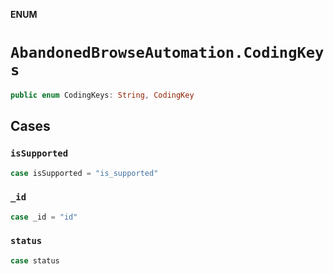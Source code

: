 **ENUM**

# `AbandonedBrowseAutomation.CodingKeys`

```swift
public enum CodingKeys: String, CodingKey
```

## Cases
### `isSupported`

```swift
case isSupported = "is_supported"
```

### `_id`

```swift
case _id = "id"
```

### `status`

```swift
case status
```
